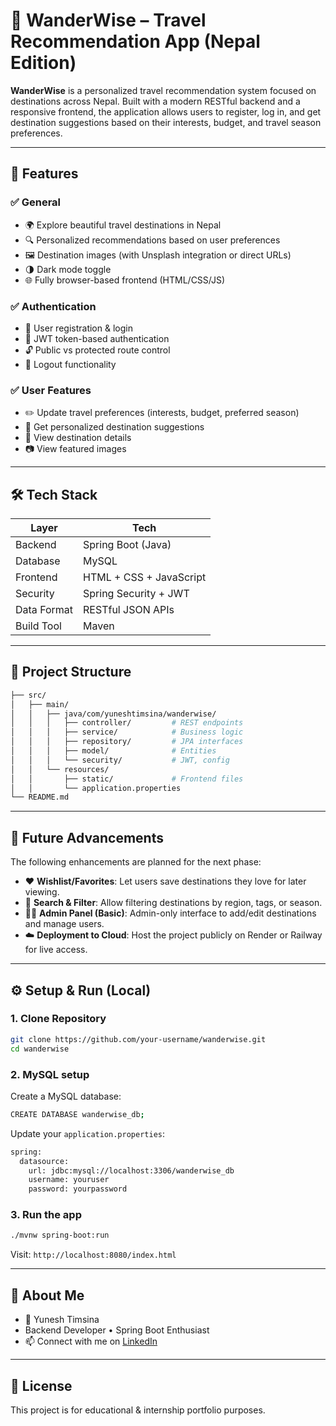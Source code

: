 # 🌄 WanderWise – Travel Recommendation App (Nepal Edition)

**WanderWise** is a personalized travel recommendation system focused on destinations across Nepal. Built with a modern RESTful backend and a responsive frontend, the application allows users to register, log in, and get destination suggestions based on their interests, budget, and travel season preferences.

---

## 🚀 Features

### ✅ General
- 🌍 Explore beautiful travel destinations in Nepal
- 🔍 Personalized recommendations based on user preferences
- 🖼️ Destination images (with Unsplash integration or direct URLs)
- 🌗 Dark mode toggle
- 🌐 Fully browser-based frontend (HTML/CSS/JS)

### ✅ Authentication
- 👤 User registration & login
- 🔐 JWT token-based authentication
- 🔓 Public vs protected route control
- 🚪 Logout functionality

### ✅ User Features
- ✏️ Update travel preferences (interests, budget, preferred season)
- 🧠 Get personalized destination suggestions
- 📜 View destination details
- 📷 View featured images

---

## 🛠️ Tech Stack

| Layer       | Tech                        |
|-------------|-----------------------------|
| Backend     | Spring Boot (Java)          |
| Database    | MySQL                       |
| Frontend    | HTML + CSS + JavaScript     |
| Security    | Spring Security + JWT       |
| Data Format | RESTful JSON APIs           |
| Build Tool  | Maven                       |

---

## 📂 Project Structure

```bash
├── src/
│   ├── main/
│   │   ├── java/com/yuneshtimsina/wanderwise/
│   │   │   ├── controller/         # REST endpoints
│   │   │   ├── service/            # Business logic
│   │   │   ├── repository/         # JPA interfaces
│   │   │   ├── model/              # Entities
│   │   │   └── security/           # JWT, config
│   │   └── resources/
│   │       ├── static/             # Frontend files
│   │       └── application.properties
└── README.md
```

---

## 🔮 Future Advancements

The following enhancements are planned for the next phase:

- ❤️ **Wishlist/Favorites**: Let users save destinations they love for later viewing.
- 🧭 **Search & Filter**: Allow filtering destinations by region, tags, or season.
- 🧍‍♂️ **Admin Panel (Basic)**: Admin-only interface to add/edit destinations and manage users.
- ☁️ **Deployment to Cloud**: Host the project publicly on Render or Railway for live access.

---

## ⚙️ Setup & Run (Local)

### 1. Clone Repository
```bash
git clone https://github.com/your-username/wanderwise.git
cd wanderwise
```

### 2. MySQL setup
Create a MySQL database:
```bash
CREATE DATABASE wanderwise_db;
```
Update your ```application.properties```:
```bash
spring:
  datasource:
    url: jdbc:mysql://localhost:3306/wanderwise_db
    username: youruser
    password: yourpassword
```

### 3. Run the app
```bash
./mvnw spring-boot:run
```
Visit: ```http://localhost:8080/index.html```

---

## 🙋 About Me
- 👤 Yunesh Timsina
- Backend Developer • Spring Boot Enthusiast
- 📫 Connect with me on [LinkedIn](https://www.linkedin.com/in/yuneshtimsina/)

---

## 📌 License
This project is for educational & internship portfolio purposes.

